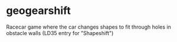 # geogearshift
Racecar game where the car changes shapes to fit through holes in obstacle walls (LD35 entry for "Shapeshift")
